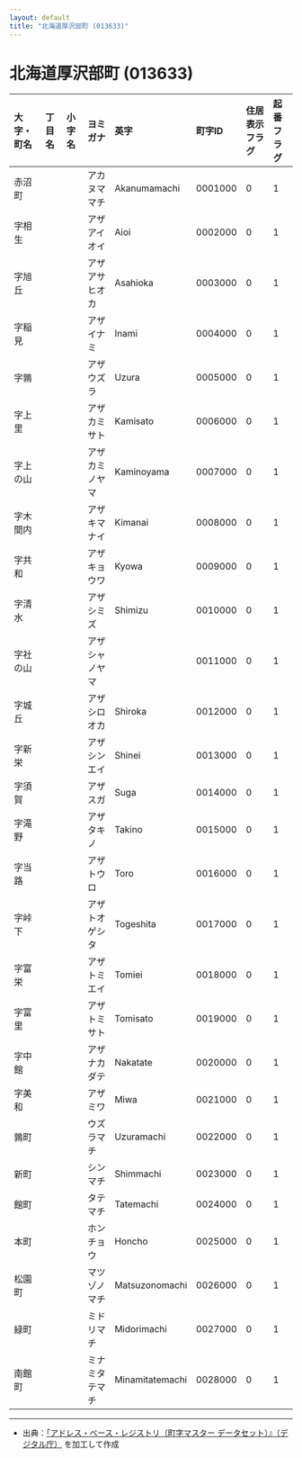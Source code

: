 ```yaml
---
layout: default
title: "北海道厚沢部町 (013633)"
---
```


# 北海道厚沢部町 (013633)

| 大字・町名 | 丁目名 | 小字名 | ヨミガナ | 英字 | 町字ID | 住居表示フラグ | 起番フラグ |
|:---|:---|:---|:---|:---|:---|:---|:---|
| 赤沼町 |  |  | アカヌママチ | Akanumamachi | 0001000 | 0 | 1 |
| 字相生 |  |  | アザアイオイ | Aioi | 0002000 | 0 | 1 |
| 字旭丘 |  |  | アザアサヒオカ | Asahioka | 0003000 | 0 | 1 |
| 字稲見 |  |  | アザイナミ | Inami | 0004000 | 0 | 1 |
| 字鶉 |  |  | アザウズラ | Uzura | 0005000 | 0 | 1 |
| 字上里 |  |  | アザカミサト | Kamisato | 0006000 | 0 | 1 |
| 字上の山 |  |  | アザカミノヤマ | Kaminoyama | 0007000 | 0 | 1 |
| 字木間内 |  |  | アザキマナイ | Kimanai | 0008000 | 0 | 1 |
| 字共和 |  |  | アザキョウワ | Kyowa | 0009000 | 0 | 1 |
| 字清水 |  |  | アザシミズ | Shimizu | 0010000 | 0 | 1 |
| 字社の山 |  |  | アザシャノヤマ |  | 0011000 | 0 | 1 |
| 字城丘 |  |  | アザシロオカ | Shiroka | 0012000 | 0 | 1 |
| 字新栄 |  |  | アザシンエイ | Shinei | 0013000 | 0 | 1 |
| 字須賀 |  |  | アザスガ | Suga | 0014000 | 0 | 1 |
| 字滝野 |  |  | アザタキノ | Takino | 0015000 | 0 | 1 |
| 字当路 |  |  | アザトウロ | Toro | 0016000 | 0 | 1 |
| 字峠下 |  |  | アザトオゲシタ | Togeshita | 0017000 | 0 | 1 |
| 字富栄 |  |  | アザトミエイ | Tomiei | 0018000 | 0 | 1 |
| 字富里 |  |  | アザトミサト | Tomisato | 0019000 | 0 | 1 |
| 字中館 |  |  | アザナカダテ | Nakatate | 0020000 | 0 | 1 |
| 字美和 |  |  | アザミワ | Miwa | 0021000 | 0 | 1 |
| 鶉町 |  |  | ウズラマチ | Uzuramachi | 0022000 | 0 | 1 |
| 新町 |  |  | シンマチ | Shimmachi | 0023000 | 0 | 1 |
| 館町 |  |  | タテマチ | Tatemachi | 0024000 | 0 | 1 |
| 本町 |  |  | ホンチョウ | Honcho | 0025000 | 0 | 1 |
| 松園町 |  |  | マツゾノマチ | Matsuzonomachi | 0026000 | 0 | 1 |
| 緑町 |  |  | ミドリマチ | Midorimachi | 0027000 | 0 | 1 |
| 南館町 |  |  | ミナミタテマチ | Minamitatemachi | 0028000 | 0 | 1 |

---

- 出典：[「アドレス・ベース・レジストリ（町字マスター データセット）』（デジタル庁）](https://www.digital.go.jp/policies/base_registry_address/) を加工して作成